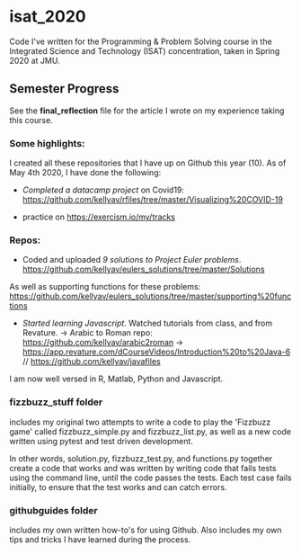 # isat_2020
Code I've written for the Programming & Problem Solving course in the Integrated Science and Technology (ISAT) concentration, taken in Spring 2020 at JMU.

## Semester Progress

  See the **final_reflection** file for the article I wrote on my experience taking this course. 


### Some highlights:
I created all these repositories that I have up on Github this year (10). As of May 4th 2020, I have done the following: 

- *Completed a datacamp project* on Covid19: https://github.com/kellyav/rfiles/tree/master/Visualizing%20COVID-19

- practice on https://exercism.io/my/tracks

### Repos:
- Coded and uploaded *9 solutions to Project Euler problems*. https://github.com/kellyav/eulers_solutions/tree/master/Solutions

As well as supporting functions for these problems: https://github.com/kellyav/eulers_solutions/tree/master/supporting%20functions

- *Started learning Javascript*. Watched tutorials from class, and from Revature. 
 -> Arabic to Roman repo: https://github.com/kellyav/arabic2roman
 -> https://app.revature.com/dCourseVideos/Introduction%20to%20Java-6 // https://github.com/kellyav/javafiles


I am now well versed in R, Matlab, Python and Javascript.

### fizzbuzz_stuff folder 
includes my original two attempts to write a code to play the 'Fizzbuzz game' called fizzbuzz_simple.py and fizzbuzz_list.py, as well as a new code written using pytest and test driven development. 

In other words, solution.py, fizzbuzz_test.py, and functions.py together create a code that works and was written by writing code that fails tests using the command line, until the code passes the tests. Each test case fails initially, to ensure that the test works and can catch errors.

### githubguides folder
includes my own written how-to's for using Github. Also includes my own tips and tricks I have learned during the process.
